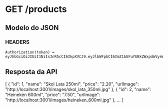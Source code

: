 # GET /products

## Modelo do JSON

  ### HEADERS

    Authorization(token) = eyJhbGciOiJIUzI1NiIsInR5cCI6IkpXVCJ9.eyJlbWFpbCI6ImZ1bGFuYUBkZWxpdmVyeWFwcC5jb20iLCJuYW1lIjoiRnVsYW5hIFBlcmVpcmEiLCJpYXQiOjE2NjM5NDkwNTl9.qwcWa_tW0ZSoU7CJXK_WlLIwO2qNoukpoc2vsAKc3V4


## Resposta da API

  [
    {
      "id": 1,
      "name": "Skol Lata 250ml",
      "price": "2.20",
      "urlImage": "http://localhost:3001/images/skol_lata_350ml.jpg"
    },
    {
      "id": 2,
      "name": "Heineken 600ml",
      "price": "7.50",
      "urlImage": "http://localhost:3001/images/heineken_600ml.jpg"
    },
    ...
  ]